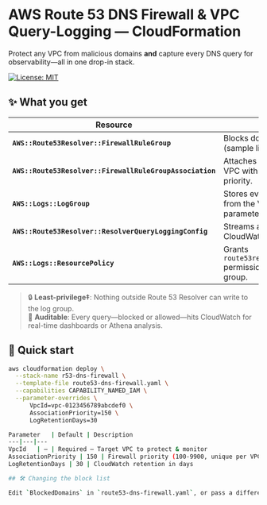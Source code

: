 # AWS Route 53 DNS Firewall & VPC Query-Logging — CloudFormation

Protect any VPC from malicious domains **and** capture every DNS query for observability—all in one drop-in stack.

[![License: MIT](https://img.shields.io/badge/License-MIT-green.svg)](#license)

## ✨ What you get

| Resource | Purpose |
|----------|---------|
| **`AWS::Route53Resolver::FirewallRuleGroup`** | Blocks domains you supply (sample list included). |
| **`AWS::Route53Resolver::FirewallRuleGroupAssociation`** | Attaches the rule group to your VPC with a configurable priority. |
| **`AWS::Logs::LogGroup`** | Stores every DNS query sent from the VPC. Retention is parameterised. |
| **`AWS::Route53Resolver::ResolverQueryLoggingConfig`** | Streams all queries to CloudWatch Logs. |
| **`AWS::Logs::ResourcePolicy`** | Grants `route53resolver.amazonaws.com` permission to write to the log group. |

> 🔒  **Least-privilege‡**: Nothing outside Route 53 Resolver can write to the log group.  
> 📝 **Auditable**: Every query—blocked or allowed—hits CloudWatch for real-time dashboards or Athena analysis.

## 🚀 Quick start

```bash
aws cloudformation deploy \
  --stack-name r53-dns-firewall \
  --template-file route53-dns-firewall.yaml \
  --capabilities CAPABILITY_NAMED_IAM \
  --parameter-overrides \
      VpcId=vpc-0123456789abcdef0 \
      AssociationPriority=150 \
      LogRetentionDays=30

Parameter	| Default |	Description
---|---|---
VpcId	| —	| Required – Target VPC to protect & monitor
AssociationPriority	| 150 |	Firewall priority (100-9900, unique per VPC)
LogRetentionDays | 30 | CloudWatch retention in days

## 🛠 Changing the block list

Edit `BlockedDomains` in `route53-dns-firewall.yaml`, or pass a different `FirewallDomainListId` if you manage domain lists elsewhere.
